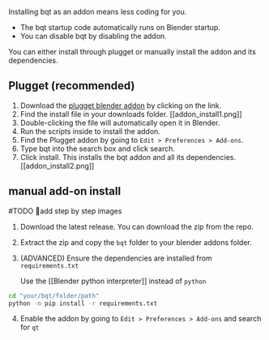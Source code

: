 Installing bqt as an addon means less coding for you.
- The bqt startup code automatically runs on Blender startup.  
- You can disable bqt by disabling the addon.

You can either install through plugget or manually install the addon and its dependencies.

## Plugget  (recommended)

1. Download the [plugget blender addon](https://github.com/hannesdelbeke/plugget-blender-addon/raw/main/installer/install_plugget_addon.blend) by clicking on the link.
2. Find the install file in your downloads folder.
  [[addon_install1.png]]
3. Double-clicking the file will automatically open it in Blender.
4. Run the scripts inside to install the addon.
5. Find the Plugget addon by going to `Edit > Preferences > Add-ons`.
6. Type bqt into the search box and click search.
7. Click install. This installs the bqt addon and all its dependencies.
  [[addon_install2.png]]


## manual add-on install

#TODO 👷add step by step images

1. Download the latest release. You can download the zip from the repo.
2. Extract the zip and copy the `bqt` folder to your blender addons folder.
3. (ADVANCED) Ensure the dependencies are installed from `requirements.txt`  
   
   Use the [[Blender python interpreter]] instead of `python`
```bash
cd "your/bqt/folder/path"
python -m pip install -r requirements.txt
```
4. Enable the addon by going to `Edit > Preferences > Add-ons` and search for `qt`
